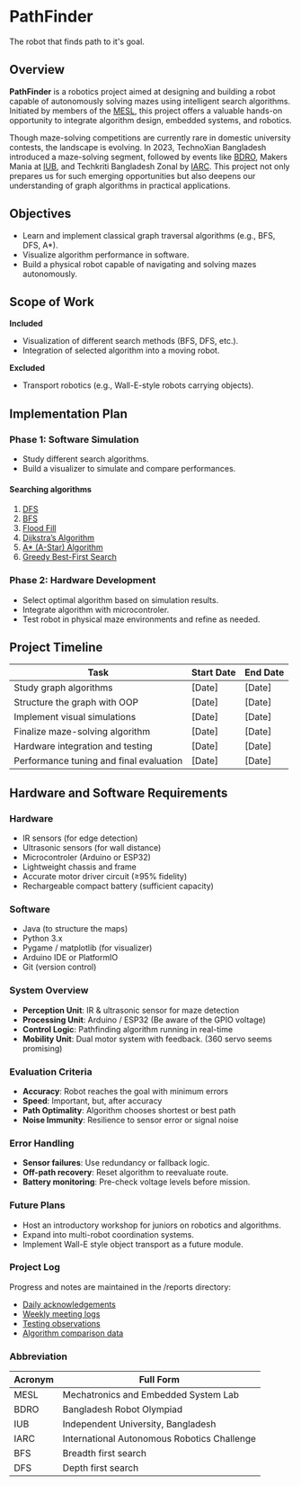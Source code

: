 # PathFinder
The robot that finds path to it's goal.

## Overview

**PathFinder** is a robotics project aimed at designing and building a robot capable of autonomously solving mazes using intelligent search algorithms. Initiated by members of the [MESL](#abbreviation), this project offers a valuable hands-on opportunity to integrate algorithm design, embedded systems, and robotics.

Though maze-solving competitions are currently rare in domestic university contests, the landscape is evolving. In 2023, TechnoXian Bangladesh introduced a maze-solving segment, followed by events like [BDRO](#abbreviation), Makers Mania at [IUB](#abbreviation), and Techkriti Bangladesh Zonal by [IARC](#abbreviation). This project not only prepares us for such emerging opportunities but also deepens our understanding of graph algorithms in practical applications.


## Objectives

- Learn and implement classical graph traversal algorithms (e.g., BFS, DFS, A*).
- Visualize algorithm performance in software.
- Build a physical robot capable of navigating and solving mazes autonomously.


## Scope of Work

**Included**
- Visualization of different search methods (BFS, DFS, etc.).
- Integration of selected algorithm into a moving robot.

**Excluded**
- Transport robotics (e.g., Wall-E-style robots carrying objects).


## Implementation Plan

### Phase 1: Software Simulation
- Study different search algorithms.
- Build a visualizer to simulate and compare performances.
#### Searching algorithms
1. [DFS](search-algorithms/DFS.md)
2. [BFS](search-algorithms/DFS.md)
3. [Flood Fill](search-algorithms/Flood-fill.md)
4. [Dijkstra’s Algorithm](search-algorithms/Dijkstra.md)
5. [A* (A-Star) Algorithm](search-algorithms/A-star.md)
6. [Greedy Best-First Search](search-algorithms/GBFS.md)

### Phase 2: Hardware Development
- Select optimal algorithm based on simulation results.
- Integrate algorithm with microcontroler.
- Test robot in physical maze environments and refine as needed.


## Project Timeline

| Task                                      | Start Date | End Date   |
|-------------------------------------------|------------|------------|
| Study graph algorithms                    | [Date]     | [Date]     |
| Structure the graph with OOP              | [Date]     | [Date]     |
| Implement visual simulations              | [Date]     | [Date]     |
| Finalize maze-solving algorithm           | [Date]     | [Date]     |
| Hardware integration and testing          | [Date]     | [Date]     |
| Performance tuning and final evaluation   | [Date]     | [Date]     |


## Hardware and Software Requirements

### Hardware
- IR sensors (for edge detection)
- Ultrasonic sensors (for wall distance)
- Microcontroler (Arduino or ESP32)
- Lightweight chassis and frame
- Accurate motor driver circuit (≥95% fidelity)
- Rechargeable compact battery (sufficient capacity)

### Software
- Java (to structure the maps)
- Python 3.x
- Pygame / matplotlib (for visualizer)
- Arduino IDE or PlatformIO
- Git (version control)


### System Overview
- **Perception Unit**: IR & ultrasonic sensor for maze detection
- **Processing Unit**: Arduino / ESP32 (Be aware of the GPIO voltage)
- **Control Logic**: Pathfinding algorithm running in real-time
- **Mobility Unit**: Dual motor system with feedback. (360 servo seems promising)


### Evaluation Criteria
- **Accuracy**: Robot reaches the goal with minimum errors
- **Speed**: Important, but, after accuracy
- **Path Optimality**: Algorithm chooses shortest or best path
- **Noise Immunity**: Resilience to sensor error or signal noise


### Error Handling
- **Sensor failures**: Use redundancy or fallback logic.
- **Off-path recovery**: Reset algorithm to reevaluate route.
- **Battery monitoring**: Pre-check voltage levels before mission.


### Future Plans
- Host an introductory workshop for juniors on robotics and algorithms.
- Expand into multi-robot coordination systems.
- Implement Wall-E style object transport as a future module.


### Project Log
Progress and notes are maintained in the /reports directory:

- [Daily acknowledgements](reports/Daily-acknowledgements.md)
- [Weekly meeting logs](reports/Weekly-meeting-logs.md)
- [Testing observations](reports/Testing-bservations.md)
- [Algorithm comparison data](reports/Algorithm-comparison-data.md)


### Abbreviation

| Acronym | Full Form                                   |
|---------|---------------------------------------------|
| MESL    | Mechatronics and Embedded System Lab        | 
| BDRO    | Bangladesh Robot Olympiad                   |
| IUB     | Independent University, Bangladesh          |
| IARC    | International Autonomous Robotics Challenge |
| BFS     | Breadth first search                        |
| DFS     | Depth first search                          |

